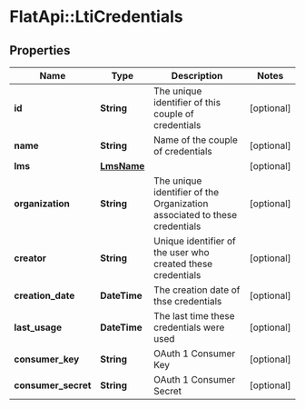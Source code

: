 # FlatApi::LtiCredentials

## Properties
Name | Type | Description | Notes
------------ | ------------- | ------------- | -------------
**id** | **String** | The unique identifier of this couple of credentials | [optional] 
**name** | **String** | Name of the couple of credentials | [optional] 
**lms** | [**LmsName**](LmsName.md) |  | [optional] 
**organization** | **String** | The unique identifier of the Organization associated to these credentials | [optional] 
**creator** | **String** | Unique identifier of the user who created these credentials | [optional] 
**creation_date** | **DateTime** | The creation date of thse credentials | [optional] 
**last_usage** | **DateTime** | The last time these credentials were used | [optional] 
**consumer_key** | **String** | OAuth 1 Consumer Key | [optional] 
**consumer_secret** | **String** | OAuth 1 Consumer Secret | [optional] 


